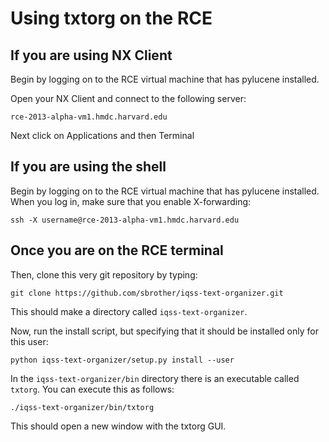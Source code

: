 Using txtorg on the RCE
=======================

If you are using NX Client
--------------------------

Begin by logging on to the RCE virtual machine that has pylucene installed.

Open your NX Client and connect to the following server:

`rce-2013-alpha-vm1.hmdc.harvard.edu`

Next click on Applications and then Terminal

If you are using the shell
--------------------------

Begin by logging on to the RCE virtual machine that has pylucene installed.  When you log in, make sure that you enable X-forwarding:

`ssh -X username@rce-2013-alpha-vm1.hmdc.harvard.edu`

Once you are on the RCE terminal
--------------------------------

Then, clone this very git repository by typing:

`git clone https://github.com/sbrother/iqss-text-organizer.git`

This should make a directory called `iqss-text-organizer`.

Now, run the install script, but specifying that it should be installed only for this user:

`python iqss-text-organizer/setup.py install --user`

In the `iqss-text-organizer/bin` directory there is an executable called `txtorg`.  You can execute this as follows:

`./iqss-text-organizer/bin/txtorg`

This should open a new window with the txtorg GUI.
